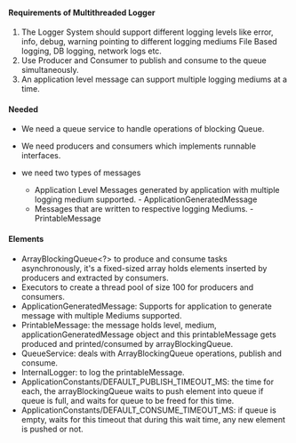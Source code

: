 #### Requirements of Multithreaded Logger 
1. The Logger System should support different logging levels like error, info, debug, warning pointing to different logging mediums
    File Based logging, DB logging, network logs etc.
2. Use Producer and Consumer to publish and consume to the queue simultaneously.
3. An application level message can support multiple logging mediums at a time.

#### Needed
- We need a queue service to handle operations of blocking Queue.
- We need producers and consumers which implements runnable interfaces.
- we need two types of messages
  
    - Application Level Messages generated by application with multiple logging medium supported. - ApplicationGeneratedMessage
    - Messages that are written to respective logging Mediums. - PrintableMessage

#### Elements
- ArrayBlockingQueue<?> to produce and consume tasks asynchronously, it's a fixed-sized array holds elements inserted by 
producers and extracted by consumers.
- Executors to create a thread pool of size 100 for producers and consumers.
- ApplicationGeneratedMessage: Supports for application to generate message with multiple Mediums supported.
- PrintableMessage: the message holds level, medium, applicationGeneratedMessage object and this printableMessage gets 
produced and printed/consumed by arrayBlockingQueue.
- QueueService: deals with ArrayBlockingQueue operations, publish and consume.
- InternalLogger: to log the printableMessage.
- ApplicationConstants/DEFAULT_PUBLISH_TIMEOUT_MS: the time for each, the arrayBlockingQueue waits to push element into queue
if queue is full, and waits for queue to be freed for this time.
- ApplicationConstants/DEFAULT_CONSUME_TIMEOUT_MS: if queue is empty, waits for this timeout that during this wait time, any new 
element is pushed or not.
